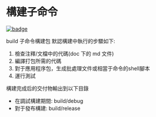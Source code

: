 # 構建子命令

[![badge](https://img.shields.io/endpoint.svg?url=https%3A%2F%2Fgezf7g7pd5.execute-api.ap-northeast-1.amazonaws.com%2Fdefault%2Fsource_up_to_date%3Fowner%3Derg-lang%26repos%3Derg%26ref%3Dmain%26path%3Ddoc/EN/tools/build.md%26commit_hash%3Dd15cbbf7b33df0f78a575cff9679d84c36ea3ab1)](https://gezf7g7pd5.execute-api.ap-northeast-1.amazonaws.com/default/source_up_to_date?owner=erg-lang&repos=erg&ref=main&path=doc/EN/tools/build.md&commit_hash=d15cbbf7b33df0f78a575cff9679d84c36ea3ab1)

build 子命令構建包
默認構建中執行的步驟如下: 

1. 檢查注釋/文檔中的代碼(doc 下的 md 文件)
2. 編譯打包所需的代碼
3. 對于應用程序包，生成批處理文件或相當于命令的shell腳本
4. 運行測試

構建完成后的交付物輸出到以下目錄

* 在調試構建期間: build/debug
* 對于發布構建: build/release